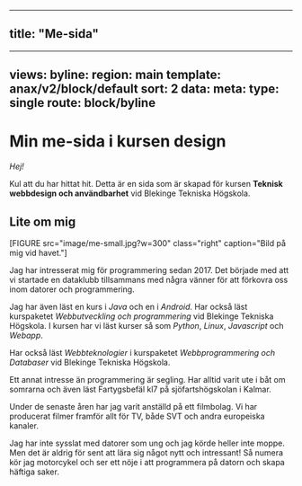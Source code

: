 
---
title: "Me-sida"
---
---
views:
    byline:
        region: main
        template: anax/v2/block/default
        sort: 2
        data:
            meta: 
                type: single
                route: block/byline
---
Min me-sida i kursen design
=========================

<div class="dot-container">
    <span class="dot"></span><span class="dot"></span><span class="dot"></span><span class="dot"></span>
</div>

*Hej!*

Kul att du har hittat hit. Detta är en sida som är skapad för kursen **Teknisk webbdesign och användbarhet** vid Blekinge Tekniska Högskola.

## Lite om mig ##

[FIGURE src="image/me-small.jpg?w=300" class="right" caption="Bild på mig vid havet."]

Jag har intresserat mig för programmering sedan 2017. Det började med att vi startade en dataklubb tillsammans med några vänner för att förkovra oss inom datorer och programmering.

Jag har även läst en kurs i *Java* och en i *Android*. Har också läst kurspaketet *Webbutveckling och programmering* vid Blekinge Tekniska Högskola. I kursen har vi läst kurser så som *Python*, *Linux*, *Javascript* och *Webapp*.

Har också läst *Webbteknologier* i kurspaketet *Webbprogrammering och Databaser* vid Blekinge Tekniska Högskola.

Ett annat intresse än programmering är segling. Har alltid varit ute i båt om somrarna och även läst Fartygsbefäl kl7 på sjöfartshögskolan i Kalmar.

Under de senaste åren har jag varit anställd på ett filmbolag. Vi har producerat filmer framför allt för TV, både SVT och andra europeiska kanaler.

Jag har inte sysslat med datorer som ung och jag körde heller inte moppe. Men det är aldrig för sent att lära sig något nytt och intressant! Så numera kör jag motorcykel och ser ett nöje i att programmera på datorn och skapa häftiga saker.